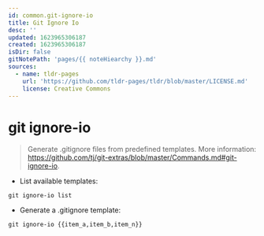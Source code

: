 ```yaml
---
id: common.git-ignore-io
title: Git Ignore Io
desc: ''
updated: 1623965306187
created: 1623965306187
isDir: false
gitNotePath: 'pages/{{ noteHiearchy }}.md'
sources:
  - name: tldr-pages
    url: 'https://github.com/tldr-pages/tldr/blob/master/LICENSE.md'
    license: Creative Commons
---
```

# git ignore-io

> Generate .gitignore files from predefined templates.
> More information: <https://github.com/tj/git-extras/blob/master/Commands.md#git-ignore-io>.

- List available templates:

`git ignore-io list`

- Generate a .gitignore template:

`git ignore-io {{item_a,item_b,item_n}}`

